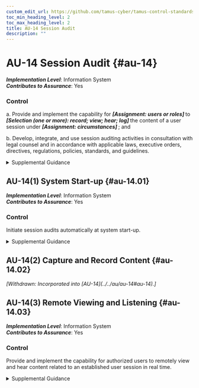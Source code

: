 ```yaml
---
custom_edit_url: https://github.com/tamus-cyber/tamus-control-standards/tree/main/content/tamus.edu/TAMUS_profile.xml
toc_min_heading_level: 2
toc_max_heading_level: 2
title: AU-14 Session Audit
description: ""
---
```


# AU-14 Session Audit {#au-14}

_**Implementation Level**_: Information System\
_**Contributes to Assurance**_: Yes

### Control

a. Provide and implement the capability for <strong> <em>[Assignment: users or roles]</em> </strong> to <strong> <em>[Selection (one or more): record; view; hear; log]</em> </strong> the content of a user session under <strong> <em>[Assignment: circumstances]</em> </strong> ; and

b. Develop, integrate, and use session auditing activities in consultation with legal counsel and in accordance with applicable laws, executive orders, directives, regulations, policies, standards, and guidelines.

<details>
  <summary>Supplemental Guidance</summary>

Session audits can include monitoring keystrokes, tracking websites visited, and recording information and/or file transfers. Session audit capability is implemented in addition to event logging and may involve implementation of specialized session capture technology. Organizations consider how session auditing can reveal information about individuals that may give rise to privacy risk as well as how to mitigate those risks. Because session auditing can impact system and network performance, organizations activate the capability under well-defined situations (e.g., the organization is suspicious of a specific individual). Organizations consult with legal counsel, civil liberties officials, and privacy officials to ensure that any legal, privacy, civil rights, or civil liberties issues, including the use of personally identifiable information, are appropriately addressed.

</details>

## AU-14(1) System Start-up {#au-14.01}

_**Implementation Level**_: Information System\
_**Contributes to Assurance**_: Yes

### Control

Initiate session audits automatically at system start-up.

<details>
  <summary>Supplemental Guidance</summary>

The automatic initiation of session audits at startup helps to ensure that the information being captured on selected individuals is complete and not subject to compromise through tampering by malicious threat actors.

</details>

## AU-14(2) Capture and Record Content {#au-14.02}


<prop xmlns="http://csrc.nist.gov/ns/oscal/1.0" name="status" value="withdrawn">
               <em>[Withdrawn: Incorporated into [AU-14](../../au/au-14#au-14).]</em>
            </prop>
            

## AU-14(3) Remote Viewing and Listening {#au-14.03}

_**Implementation Level**_: Information System\
_**Contributes to Assurance**_: Yes

### Control

Provide and implement the capability for authorized users to remotely view and hear content related to an established user session in real time.

<details>
  <summary>Supplemental Guidance</summary>

None.

</details>

